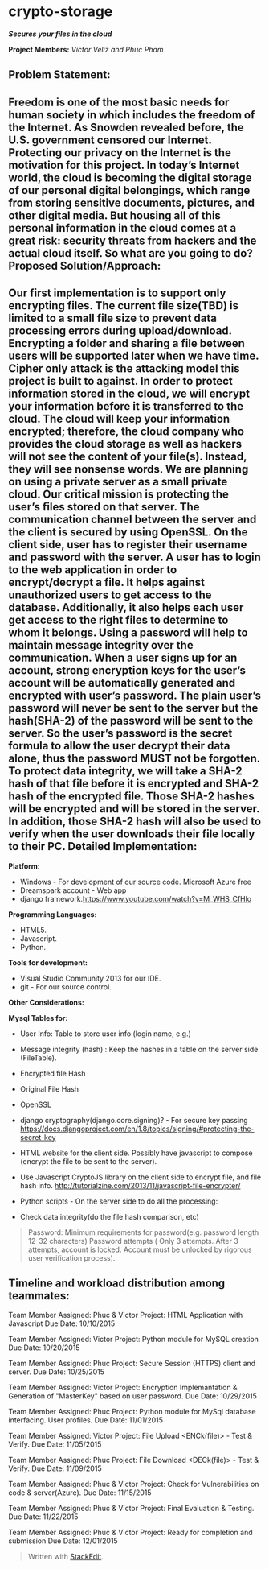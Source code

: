 # crypto-storage

***Secures your files in the cloud***

**Project Members:**
  *Victor Veliz and Phuc Pham*

Problem Statement:
----------------------
Freedom is one of the most basic needs for human society in which includes the freedom of the Internet. As Snowden revealed before, the U.S. government censored our Internet. Protecting our privacy on the Internet is the motivation for this project. In today’s Internet world, the cloud is becoming the digital storage of our personal digital belongings, which range from storing sensitive documents, pictures, and other digital media. But housing all of this personal information in the cloud comes at a great risk: security threats from hackers and the actual cloud itself. So what are you going to do?
Proposed Solution/Approach: 
------------------------------- 
Our first implementation is to support only encrypting files. The current file size(TBD) is limited to a small file size to prevent data processing errors during upload/download. Encrypting a folder and sharing a file between users will be supported later when we have time. Cipher only attack is the attacking model this project is built to against. In order to protect information stored in the cloud, we will encrypt your information before it is transferred to the cloud. The cloud will keep your information encrypted; therefore, the cloud company who provides the cloud storage as well as hackers will not see the content of your file(s). Instead, they will see nonsense words. We are planning on using a private server as a small private cloud. Our critical mission is protecting the user’s files stored on that server. The communication channel between the server and the client is secured by using OpenSSL. On the client side, user has to register their username and password with the server. A user has to login to the web application in order to encrypt/decrypt a file. It helps against unauthorized users to get access to the database. Additionally, it also helps each user get access to the right files to determine to whom it belongs. Using a password will help to maintain message integrity over the communication. When a user signs up for an account, strong encryption keys for the user’s account will be automatically generated and encrypted with user’s password. The plain user’s password will never be sent to the server but the hash(SHA-2) of the password will be sent to the server. So the user’s password is the secret formula to allow the user decrypt their data alone, thus the password MUST not be forgotten. To protect data integrity, we will take a SHA-2 hash of that file before it is encrypted and SHA-2 hash of the encrypted file. Those SHA-2 hashes will be encrypted and will be stored in the server. In addition, those SHA-2 hash will also be used to verify when the user downloads their file locally to their PC.
Detailed Implementation:
------------------------

**Platform:**

 - Windows - For development of our source code. Microsoft Azure free
 - Dreamspark account - Web app 
 - django framework.https://www.youtube.com/watch?v=M_WHS_CfHlo

**Programming Languages:**

 - HTML5. 
 - Javascript. 
 - Python.

**Tools for development:**

 - Visual Studio Community 2013 for our IDE. 
 - git - For our source control.

**Other Considerations:** 

**Mysql Tables for:**

 - User Info: Table to store user info (login name, e.g.)
 - Message integrity (hash) : Keep the hashes in a table on the server
   side (FileTable).
 - Encrypted file Hash

 - Original File Hash

 - OpenSSL

 - django cryptography(django.core.signing)? - For secure key passing
https://docs.djangoproject.com/en/1.8/topics/signing/#protecting-the-secret-key

 - HTML website for the client side. Possibly have javascript to compose
   (encrypt the file to be sent to the server).

 - Use Javascript CryptoJS library on the client side to encrypt file,
   and file hash info.
http://tutorialzine.com/2013/11/javascript-file-encrypter/

 - Python scripts - On the server side to do all the processing:

 - Check data integrity(do the file hash comparison, etc)

> Password: Minimum requirements for password(e.g. password length 12-32
> characters) Password attempts ( Only 3 attempts. After 3 attempts,
> account is locked. Account must be unlocked by rigorous user
> verification process).





**Timeline and workload distribution among teammates:**
-------------------------------------------------------

Team Member Assigned: Phuc & Victor
Project: HTML Application with Javascript 
Due Date: 10/10/2015

Team Member Assigned: Victor
Project: Python module for MySQL creation
Due Date: 10/20/2015

Team Member Assigned: Phuc
Project: Secure Session (HTTPS) client and server.
Due Date: 10/25/2015

Team Member Assigned: Victor
Project: Encryption Implemantation & Generation of "MasterKey"
         based on user password.
Due Date: 10/29/2015

Team Member Assigned: Phuc
Project: Python module for MySql database interfacing. 
		 User profiles.
Due Date: 11/01/2015

Team Member Assigned: Victor
Project: File Upload <ENCk(file)> - Test & Verify.
Due Date: 11/05/2015

Team Member Assigned: Phuc
Project: File Download <DECk(file)> - Test & Verify.
Due Date: 11/09/2015

Team Member Assigned: Phuc & Victor
Project: Check for Vulnerabilities on code & server(Azure).
Due Date: 11/15/2015

Team Member Assigned: Phuc & Victor
Project: Final Evaluation & Testing.
Due Date: 11/22/2015

Team Member Assigned: Phuc & Victor
Project: Ready for completion and submission
Due Date: 12/01/2015

> Written with [StackEdit](https://stackedit.io/).


